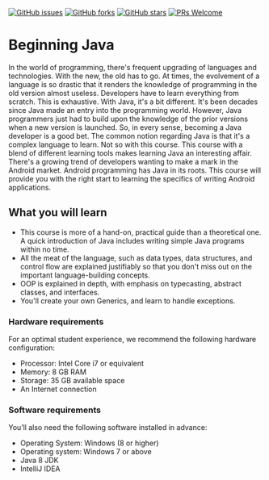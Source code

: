 [![GitHub issues](https://img.shields.io/github/issues/TrainingByPackt/Beginning-Java.svg)](https://github.com/TrainingByPackt/Beginning-Java/issues)
[![GitHub forks](https://img.shields.io/github/forks/TrainingByPackt/Beginning-Java.svg)](https://github.com/TrainingByPackt/Beginning-Java/network)
[![GitHub stars](https://img.shields.io/github/stars/TrainingByPackt/Beginning-Java.svg)](https://github.com/TrainingByPackt/Beginning-Java/stargazers)
[![PRs Welcome](https://img.shields.io/badge/PRs-welcome-brightgreen.svg)](https://github.com/TrainingByPackt/Beginning-Java/pulls)



# Beginning Java
In the world of programming, there's frequent upgrading of languages and technologies. With the new, the old has to go. At times, the evolvement of a language is so drastic that it renders the knowledge of programming in the old version almost useless. Developers have to learn everything from scratch. This is exhaustive.
With Java, it's a bit different. It's been decades since Java made an entry into the programming world. However, Java programmers just had to build upon the knowledge of the prior versions when a new version is launched. So, in every sense, becoming a Java developer is a good bet. 
The common notion regarding Java is that it's a complex language to learn. Not so with this course. This course with a blend of different learning tools makes learning Java an interesting affair.
There's a growing trend of developers wanting to make a mark in the Android market. Android programming has Java in its roots. This course will provide you with the right start to learning the specifics of writing Android applications.



## What you will learn
* This course is more of a hand-on, practical guide than a theoretical one. A quick introduction of Java includes writing simple Java programs within no time.
* All the meat of the language, such as data types, data structures, and control flow are explained justifiably so that you don't miss out on the important language-building concepts.
* OOP is explained in depth, with emphasis on typecasting, abstract classes, and interfaces.
* You'll create your own Generics, and learn to handle exceptions.



### Hardware requirements
For an optimal student experience, we recommend the following hardware configuration:
* Processor: Intel Core i7 or equivalent
* Memory: 8 GB RAM
* Storage: 35 GB available space
* An Internet connection



### Software requirements
You’ll also need the following software installed in advance:
* Operating System: Windows (8 or higher)
* Operating system: Windows 7 or above
* Java 8 JDK
* IntelliJ IDEA





